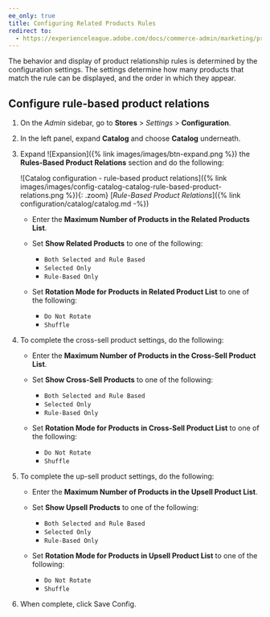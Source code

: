 ```yaml
---
ee_only: true
title: Configuring Related Products Rules
redirect to:
  - https://experienceleague.adobe.com/docs/commerce-admin/marketing/promotions/product-relationships/product-related-rules.html#configure-rule-based-product-relations
---
```


The behavior and display of product relationship rules is determined by the configuration settings. The settings determine how many products that match the rule can be displayed, and the order in which they appear.

## Configure rule-based product relations

1. On the _Admin_ sidebar, go to **Stores** > _Settings_ > **Configuration**.

1. In the left panel, expand **Catalog** and choose **Catalog** underneath.

1. Expand ![Expansion]({% link images/images/btn-expand.png %}) the **Rules-Based Product Relations** section and do the following:

    ![Catalog configuration - rule-based product relations]({% link images/images/config-catalog-catalog-rule-based-product-relations.png %}){: .zoom}
    [_Rule-Based Product Relations_]({% link configuration/catalog/catalog.md -%})

   - Enter the **Maximum Number of Products in the Related Products List**.

   - Set **Show Related Products** to one of the following:

      - `Both Selected and Rule Based`
      - `Selected Only`
      - `Rule-Based Only`

   - Set **Rotation Mode for Products in Related Product List** to one of the following:

      - `Do Not Rotate`
      - `Shuffle`

1. To complete the cross-sell product settings, do the following:

   - Enter the **Maximum Number of Products in the Cross-Sell Product List**.

   - Set **Show Cross-Sell Products** to one of the following:

      - `Both Selected and Rule Based`
      - `Selected Only`
      - `Rule-Based Only`

   - Set **Rotation Mode for Products in Cross-Sell Product List** to one of the following:

      - `Do Not Rotate`
      - `Shuffle`

1. To complete the up-sell product settings, do the following:

   - Enter the **Maximum Number of Products in the Upsell Product List**.

   - Set **Show Upsell Products** to one of the following:

      - `Both Selected and Rule Based`
      - `Selected Only`
      - `Rule-Based Only`

   - Set **Rotation Mode for Products in Upsell Product List** to one of the following:

      - `Do Not Rotate`
      - `Shuffle`

1. When complete, click <span class="btn">Save Config</span>.
